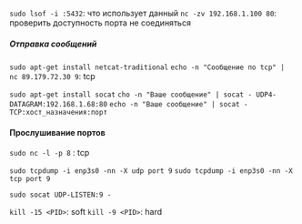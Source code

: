 
`sudo lsof -i :5432`: что использует данный
`nc -zv 192.168.1.100 80`: проверить доступность порта не соединяться

##### Отправка сообщений
`sudo apt-get install netcat-traditional`
`echo -n "Сообщение по tcp" | nc 89.179.72.30 9`: tcp

`sudo apt-get install socat`
`cho -n "Ваше сообщение" | socat - UDP4-DATAGRAM:192.168.1.68:80`
`echo -n "Ваше сообщение" | socat - TCP:хост_назначения:порт`

#### Прослушивание портов
`sudo nc -l -p 8` : tcp

`sudo tcpdump -i enp3s0 -nn -X udp port 9`
`sudo tcpdump -i enp3s0 -nn -X tcp port 9`




`sudo socat UDP-LISTEN:9 -`



`kill -15 <PID>`:  soft
`kill -9 <PID>`: hard


